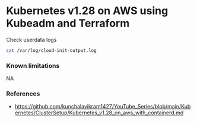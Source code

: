 # Kubernetes v1.28 on AWS using Kubeadm and Terraform

Check userdata logs
```sh
cat /var/log/cloud-init-output.log
```

### Known limitations
NA

### References
- https://github.com/kunchalavikram1427/YouTube_Series/blob/main/Kubernetes/ClusterSetup/Kubernetes_v1.28_on_aws_with_containerd.md